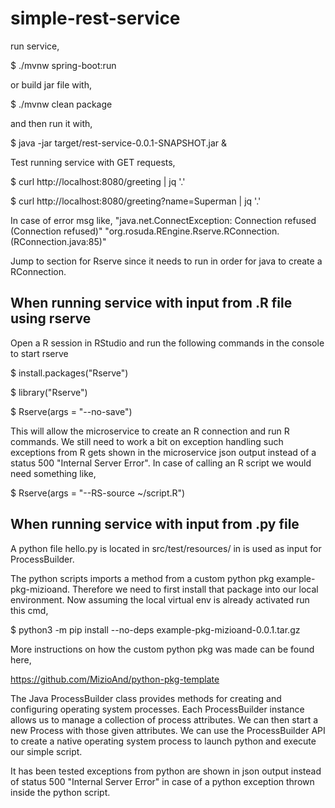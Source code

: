 # simple-rest-service

run service,

$ ./mvnw spring-boot:run

or build jar file with,

$ ./mvnw clean package

and then run it with,

$ java -jar target/rest-service-0.0.1-SNAPSHOT.jar &

Test running service with GET requests,

$ curl http://localhost:8080/greeting | jq '.'

$ curl http://localhost:8080/greeting?name=Superman | jq '.'

In case of error msg like,
"java.net.ConnectException: Connection refused (Connection refused)"
"org.rosuda.REngine.Rserve.RConnection.<init>(RConnection.java:85)"

Jump to section for Rserve since it needs to run in order for java to create a RConnection.

## When running service with input from .R file using rserve
Open a R session in RStudio and run the following commands in the console to start rserve

$ install.packages("Rserve")

$ library("Rserve")

$ Rserve(args = "--no-save")

This will allow the microservice to create an R connection and run R commands.
We still need to work a bit on exception handling such exceptions from R gets shown in the microservice json output instead of a status 500 "Internal Server Error". In case of calling an R script we would need something like,

$ Rserve(args = "--RS-source ~/script.R")

## When running service with input from .py file
A python file hello.py is located in src/test/resources/ in is used as input for ProcessBuilder.

The python scripts imports a method from a custom python pkg example-pkg-mizioand. Therefore we need to first install that package into our local environment. Now assuming the local virtual env is already activated run this cmd, 

$ python3 -m pip install --no-deps example-pkg-mizioand-0.0.1.tar.gz

More instructions on how the custom python pkg was made can be found here,

https://github.com/MizioAnd/python-pkg-template

The Java ProcessBuilder class provides methods for creating and configuring operating system processes. Each ProcessBuilder instance allows us to manage a collection of process attributes. We can then start a new Process with those given attributes. We can use the ProcessBuilder API to create a native operating system process to launch python and execute our simple script.

It has been tested exceptions from python are shown in json output instead of status 500 "Internal Server Error" in case of a python exception thrown inside the python script.